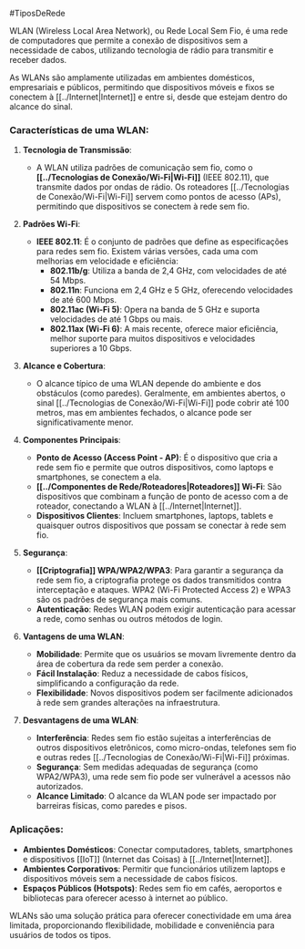 #TiposDeRede 

WLAN (Wireless Local Area Network), ou Rede Local Sem Fio, é uma rede de computadores que permite a conexão de dispositivos sem a necessidade de cabos, utilizando tecnologia de rádio para transmitir e receber dados. 

As WLANs são amplamente utilizadas em ambientes domésticos, empresariais e públicos, permitindo que dispositivos móveis e fixos se conectem à [[../Internet|Internet]] e entre si, desde que estejam dentro do alcance do sinal.

### Características de uma WLAN:

1. **Tecnologia de Transmissão**:
    
    - A WLAN utiliza padrões de comunicação sem fio, como o **[[../Tecnologias de Conexão/Wi-Fi|Wi-Fi]]** (IEEE 802.11), que transmite dados por ondas de rádio. Os roteadores [[../Tecnologias de Conexão/Wi-Fi|Wi-Fi]] servem como pontos de acesso (APs), permitindo que dispositivos se conectem à rede sem fio.
2. **Padrões Wi-Fi**:
    
    - **IEEE 802.11**: É o conjunto de padrões que define as especificações para redes sem fio. Existem várias versões, cada uma com melhorias em velocidade e eficiência:
        - **802.11b/g**: Utiliza a banda de 2,4 GHz, com velocidades de até 54 Mbps.
        - **802.11n**: Funciona em 2,4 GHz e 5 GHz, oferecendo velocidades de até 600 Mbps.
        - **802.11ac (Wi-Fi 5)**: Opera na banda de 5 GHz e suporta velocidades de até 1 Gbps ou mais.
        - **802.11ax (Wi-Fi 6)**: A mais recente, oferece maior eficiência, melhor suporte para muitos dispositivos e velocidades superiores a 10 Gbps.
3. **Alcance e Cobertura**:
    
    - O alcance típico de uma WLAN depende do ambiente e dos obstáculos (como paredes). Geralmente, em ambientes abertos, o sinal [[../Tecnologias de Conexão/Wi-Fi|Wi-Fi]] pode cobrir até 100 metros, mas em ambientes fechados, o alcance pode ser significativamente menor.
4. **Componentes Principais**:
    
    - **Ponto de Acesso (Access Point - AP)**: É o dispositivo que cria a rede sem fio e permite que outros dispositivos, como laptops e smartphones, se conectem a ela.
    - **[[../Componentes de Rede/Roteadores|Roteadores]] Wi-Fi**: São dispositivos que combinam a função de ponto de acesso com a de roteador, conectando a WLAN à [[../Internet|Internet]].
    - **Dispositivos Clientes**: Incluem smartphones, laptops, tablets e quaisquer outros dispositivos que possam se conectar à rede sem fio.
5. **Segurança**:
    
    - **[[Criptografia]] WPA/WPA2/WPA3**: Para garantir a segurança da rede sem fio, a criptografia protege os dados transmitidos contra interceptação e ataques. WPA2 (Wi-Fi Protected Access 2) e WPA3 são os padrões de segurança mais comuns.
    - **Autenticação**: Redes WLAN podem exigir autenticação para acessar a rede, como senhas ou outros métodos de login.
6. **Vantagens de uma WLAN**:
    
    - **Mobilidade**: Permite que os usuários se movam livremente dentro da área de cobertura da rede sem perder a conexão.
    - **Fácil Instalação**: Reduz a necessidade de cabos físicos, simplificando a configuração da rede.
    - **Flexibilidade**: Novos dispositivos podem ser facilmente adicionados à rede sem grandes alterações na infraestrutura.
7. **Desvantagens de uma WLAN**:
    
    - **Interferência**: Redes sem fio estão sujeitas a interferências de outros dispositivos eletrônicos, como micro-ondas, telefones sem fio e outras redes [[../Tecnologias de Conexão/Wi-Fi|Wi-Fi]] próximas.
    - **Segurança**: Sem medidas adequadas de segurança (como WPA2/WPA3), uma rede sem fio pode ser vulnerável a acessos não autorizados.
    - **Alcance Limitado**: O alcance da WLAN pode ser impactado por barreiras físicas, como paredes e pisos.

### Aplicações:

- **Ambientes Domésticos**: Conectar computadores, tablets, smartphones e dispositivos [[IoT]] (Internet das Coisas) à [[../Internet|Internet]].
- **Ambientes Corporativos**: Permitir que funcionários utilizem laptops e dispositivos móveis sem a necessidade de cabos físicos.
- **Espaços Públicos (Hotspots)**: Redes sem fio em cafés, aeroportos e bibliotecas para oferecer acesso à internet ao público.

WLANs são uma solução prática para oferecer conectividade em uma área limitada, proporcionando flexibilidade, mobilidade e conveniência para usuários de todos os tipos.